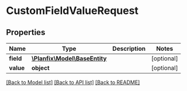 # CustomFieldValueRequest

## Properties
Name | Type | Description | Notes
------------ | ------------- | ------------- | -------------
**field** | [**\Planfix\Model\BaseEntity**](BaseEntity.md) |  | [optional] 
**value** | **object** |  | [optional] 

[[Back to Model list]](../../README.md#documentation-for-models) [[Back to API list]](../../README.md#documentation-for-api-endpoints) [[Back to README]](../../README.md)

